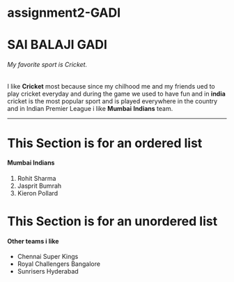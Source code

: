 # assignment2-GADI
# SAI BALAJI GADI
###### My favorite sport is Cricket.

I like **Cricket** most because since my chilhood me and my friends ued to play cricket everyday and during the game we used to have fun and in **india** cricket is the most popular sport and is played everywhere in the country and in Indian Premier League i like **Mumbai** **Indians** team.

---

# This Section is for an ordered list
#### Mumbai Indians
1. Rohit Sharma
2. Jasprit Bumrah
3. Kieron Pollard

# This Section is for an unordered list
#### Other teams i like
- Chennai Super Kings
- Royal Challengers Bangalore
- Sunrisers Hyderabad
